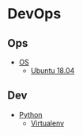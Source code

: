 # DevOps

## Ops

* [OS](ops/os.md)
  * [Ubuntu 18.04](ops/os.md#ubuntu-1804)

## Dev

* [Python](dev/python.md)
  * [Virtualenv](dev/python.md#virtualenv)
